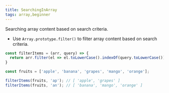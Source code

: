 ```yaml
---
title: SearchingInArray
tags: array,beginner
---
```


Searching array content based on search criteria.

- Use `Array.prototype.filter()` to filter array content based on search criteria.

```js
const filterItems = (arr, query) => {
  return arr.filter(el => el.toLowerCase().indexOf(query.toLowerCase()) !== -1)
}
```

```js
const fruits = ['apple', 'banana', 'grapes', 'mango', 'orange'];

filterItems(fruits, 'ap'); // [ 'apple', 'grapes' ]
filterItems(fruits, 'an'); // [ 'banana', 'mango', 'orange' ]
```
